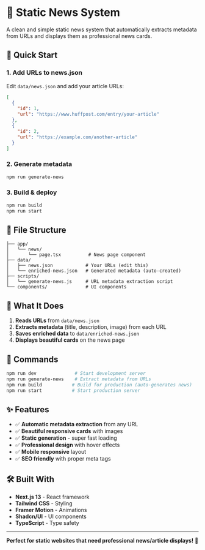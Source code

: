 # 📰 Static News System

A clean and simple static news system that automatically extracts metadata from URLs and displays them as professional news cards.

## 🚀 Quick Start

### 1. Add URLs to news.json

Edit `data/news.json` and add your article URLs:

```json
[
  {
    "id": 1,
    "url": "https://www.huffpost.com/entry/your-article"
  },
  {
    "id": 2,
    "url": "https://example.com/another-article"
  }
]
```

### 2. Generate metadata

```bash
npm run generate-news
```

### 3. Build & deploy

```bash
npm run build
npm run start
```

## 📁 File Structure

```
├── app/
│   └── news/
│       └── page.tsx          # News page component
├── data/
│   ├── news.json            # Your URLs (edit this)
│   └── enriched-news.json   # Generated metadata (auto-created)
├── scripts/
│   └── generate-news.js     # URL metadata extraction script
└── components/              # UI components
```

## 🎯 What It Does

1. **Reads URLs** from `data/news.json`
2. **Extracts metadata** (title, description, image) from each URL
3. **Saves enriched data** to `data/enriched-news.json`
4. **Displays beautiful cards** on the news page

## 🔧 Commands

```bash
npm run dev              # Start development server
npm run generate-news    # Extract metadata from URLs
npm run build           # Build for production (auto-generates news)
npm run start           # Start production server
```

## ✨ Features

- ✅ **Automatic metadata extraction** from any URL
- ✅ **Beautiful responsive cards** with images
- ✅ **Static generation** - super fast loading
- ✅ **Professional design** with hover effects
- ✅ **Mobile responsive** layout
- ✅ **SEO friendly** with proper meta tags

## 🛠️ Built With

- **Next.js 13** - React framework
- **Tailwind CSS** - Styling
- **Framer Motion** - Animations
- **Shadcn/UI** - UI components
- **TypeScript** - Type safety

---

**Perfect for static websites that need professional news/article displays!** 🎉
